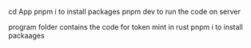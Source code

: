 cd App 
pnpm i to install packages
pnpm dev to run the code on server


program folder contains the code for token mint in rust 
pnpm i to install packaages

